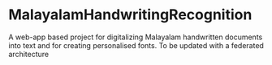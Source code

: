 # MalayalamHandwritingRecognition
A web-app based project for digitalizing Malayalam handwritten documents into text and for creating personalised fonts.
To be updated with a federated architecture
